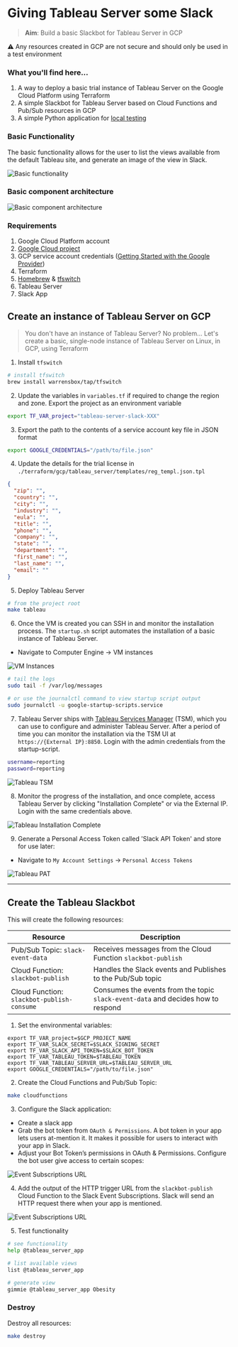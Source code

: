 # Giving Tableau Server some Slack

>**Aim**: Build a basic Slackbot for Tableau Server in GCP

⚠️ Any resources created in GCP are not secure and should only be used in a test environment 

### What you'll find here...

1. A way to deploy a basic trial instance of Tableau Server on the Google Cloud Platform using Terraform
2. A simple Slackbot for Tableau Server based on Cloud Functions and Pub/Sub resources in GCP
3. A simple Python application for [local testing](./test/local/slackbot/README.md)

### Basic Functionality

The basic functionality allows for the user to list the views available from the default Tableau site, and generate an image of the view in Slack.

![Basic functionality](./test/images/slack_tableau_bot_v1.png)

### Basic component architecture

![Basic component architecture](./test/images/gcp_tableau_slackbot.png)


### Requirements

1. Google Cloud Platform account
2. [Google Cloud project](https://cloud.google.com/resource-manager/docs/creating-managing-projects)
3. GCP service account credentials ([Getting Started with the Google Provider](https://www.terraform.io/docs/providers/google/guides/getting_started.html))
4. Terraform
4. [Homebrew](https://brew.sh/) & [tfswitch](https://warrensbox.github.io/terraform-switcher/)
5. Tableau Server
6. Slack App 


## Create an instance of Tableau Server on GCP 

> You don't have an instance of Tableau Server? No problem... 
> Let's create a basic, single-node instance of Tableau Server on Linux, in GCP, using Terraform


1. Install `tfswitch`

```bash
# install tfswitch
brew install warrensbox/tap/tfswitch
```

2. Update the variables in `variables.tf` if required to change the region and zone. Export the project as an environment variable 

```bash
export TF_VAR_project="tableau-server-slack-XXX"
```

3. Export the path to the contents of a service account key file in JSON format

```bash
export GOOGLE_CREDENTIALS="/path/to/file.json"
```

4. Update the details for the trial license in `./terraform/gcp/tableau_server/templates/reg_templ.json.tpl`

```json
{
  "zip": "",
  "country": "",
  "city": "",
  "industry": "",
  "eula": "",
  "title": "",
  "phone": "",
  "company": "",
  "state": "",
  "department": "",
  "first_name": "",
  "last_name": "",
  "email": ""
}
```

5. Deploy Tableau Server

```bash
# from the project root
make tableau
```

6. Once the VM is created you can SSH in and monitor the installation process. The `startup.sh` script automates the installation of a basic instance of Tableau Server.

* Navigate to Computer Engine -> VM instances

![VM Instances](./test/images/gcp_virtual_machine.png)

```bash
# tail the logs
sudo tail -f /var/log/messages

# or use the journalctl command to view startup script output
sudo journalctl -u google-startup-scripts.service
```

7. Tableau Server ships with [Tableau Services Manager](https://help.tableau.com/current/server-linux/en-us/tsm_overview.htm) (TSM), which you can use to configure and administer Tableau Server.  After a period of time you can monitor the installation via the TSM UI at `https://{External IP}:8850`. Login with the admin credentials from the startup-script.

```bash
username=reporting
password=reporting
```

![Tableau TSM](./test/images/tableau_tsm.png)

8. Monitor the progress of the installation, and once complete, access Tableau Server by clicking "Installation Complete" or via the External IP. Login with the same credentials above.

![Tableau Installation Complete](./test/images/tableau_installation_complete.png)

9. Generate a Personal Access Token called 'Slack API Token' and store for use later:
* Navigate to `My Account Settings` -> `Personal Access Tokens`

![Tableau PAT](./test/images/tableau_api_token.png)

***

## Create the Tableau Slackbot

This will create the following resources: 

| Resource | Description | 
|   ---    |      ---    |
| Pub/Sub Topic: `slack-event-data` |  Receives messages from the Cloud Function `slackbot-publish` |
| Cloud Function: `slackbot-publish` | Handles the Slack events and Publishes to the Pub/Sub topic |
| Cloud Function: `slackbot-publish-consume` | Consumes the events from the topic `slack-event-data` and decides how to respond | 

1. Set the environmental variables:

```
export TF_VAR_project=$GCP_PROJECT_NAME
export TF_VAR_SLACK_SECRET=$SLACK_SIGNING_SECRET
export TF_VAR_SLACK_API_TOKEN=$SLACK_BOT_TOKEN
export TF_VAR_TABLEAU_TOKEN=$TABLEAU_TOKEN
export TF_VAR_TABLEAU_SERVER_URL=$TABLEAU_SERVER_URL
export GOOGLE_CREDENTIALS="/path/to/file.json"
```

2. Create the Cloud Functions and Pub/Sub Topic:

```bash
make cloudfunctions
```

3. Configure the Slack application:

* Create a slack app
* Grab the bot token from `OAuth & Permissions`. A bot token in your app lets users at-mention it. It makes it possible for users to interact with your app in Slack. 
* Adjust your Bot Token’s permissions in OAuth & Permissions. Configure the bot user give access to certain scopes:

![Event Subscriptions URL](./test/images/slack_bot_scopes.png)

4. Add the output of the HTTP trigger URL from the `slackbot-publish` Cloud Function to the Slack Event Subscriptions. Slack will send an HTTP request there when your app is mentioned.  

![Event Subscriptions URL](./test/images/slack_event_subscriptions.png)

5. Test functionality

```bash
# see functionality
help @tableau_server_app

# list available views
list @tableau_server_app

# generate view
gimmie @tableau_server_app Obesity
``` 

### Destroy

Destroy all resources:

```bash
make destroy
```